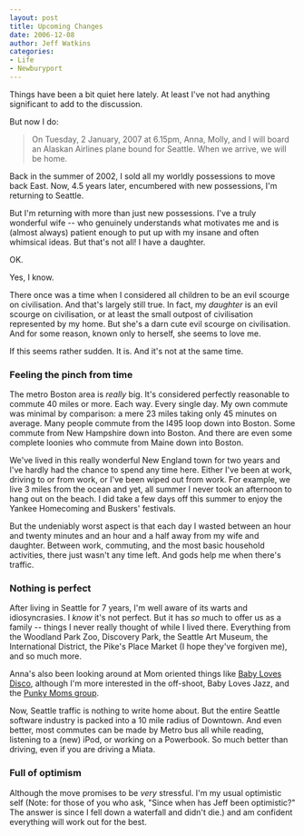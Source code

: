 ```yaml
---
layout: post
title: Upcoming Changes
date: 2006-12-08
author: Jeff Watkins
categories:
- Life
- Newburyport
---
```


Things have been a bit quiet here lately. At least I've not had anything significant to add to the discussion.

But now I do:

> On Tuesday, 2 January, 2007 at 6.15pm, Anna, Molly, and I will board an Alaskan Airlines plane bound for Seattle. When we arrive, we will be home.

Back in the summer of 2002, I sold all my worldly possessions to move back East. Now, 4.5 years later, encumbered with new possessions, I'm returning to Seattle.

But I'm returning with more than just new possessions. I've a truly wonderful wife -- who genuinely understands what motivates me and is (almost always) patient enough to put up with my insane and often whimsical ideas. But that's not all! I have a daughter.

OK.

Yes, I know.

There once was a time when I considered all children to be an evil scourge on civilisation. And that's largely still true. In fact, my _daughter_ is an evil scourge on civilisation, or at least the small outpost of civilisation represented by my home. But she's a darn cute evil scourge on civilisation. And for some reason, known only to herself, she seems to love me.

If this seems rather sudden. It is. And it's not at the same time.

### Feeling the pinch from time ###

The metro Boston area is _really_ big. It's considered perfectly reasonable to commute 40 miles or more. Each way. Every single day. My own commute was minimal by comparison: a mere 23 miles taking only 45 minutes on average. Many people commute from the I495 loop down into Boston. Some commute from New Hampshire down into Boston. And there are even some complete loonies who commute from Maine down into Boston.

We've lived in this really wonderful New England town for two years and I've hardly had the chance to spend any time here. Either I've been at work, driving to or from work, or I've been wiped out from work. For example, we live 3 miles from the ocean and yet, all summer I never took an afternoon to hang out on the beach. I did take a few days off this summer to enjoy the Yankee Homecoming and Buskers' festivals.

But the undeniably worst aspect is that each day I wasted between an hour and twenty minutes and an hour and a half away from my wife and daughter. Between work, commuting, and the most basic household activities, there just wasn't any time left. And gods help me when there's traffic.

### Nothing is perfect ###

After living in Seattle for 7 years, I'm well aware of its warts and idiosyncrasies. I _know_ it's not perfect. But it has _so_ much to offer us as a family -- things I never really thought of while I lived there. Everything from the Woodland Park Zoo, Discovery Park, the Seattle Art Museum, the International District, the Pike's Place Market (I hope they've forgiven me), and so much more.

Anna's also been looking around at Mom oriented things like [Baby Loves Disco](http://www.babylovesdisco.com/), although I'm more interested in the off-shoot, Baby Loves Jazz, and the [Punky Moms group](http://punkymoms.com/).

Now, Seattle traffic is nothing to write home about. But the entire Seattle software industry is packed into a 10 mile radius of Downtown. And even better, most commutes can be made by Metro bus all while reading, listening to a (new) iPod, or working on a Powerbook. So much better than driving, even if you are driving a Miata.

### Full of optimism ###

Although the move promises to be _very_ stressful. I'm my usual optimistic self (Note: for those of you who ask, "Since when has Jeff been optimistic?" The answer is since I fell down a waterfall and didn't die.) and am confident everything will work out for the best.